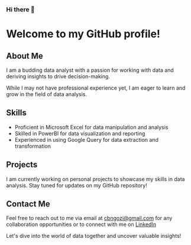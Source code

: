 ### Hi there 👋

# Welcome to my GitHub profile!

## About Me
I am a budding data analyst with a passion for working with data and deriving insights to drive decision-making.

While I may not have professional experience yet, I am eager to learn and grow in the field of data analysis.

## Skills
- Proficient in Microsoft Excel for data manipulation and analysis
- Skilled in PowerBI for data visualization and reporting
- Experienced in using Google Query for data extraction and transformation

## Projects
I am currently working on personal projects to showcase my skills in data analysis. Stay tuned for updates on my GitHub repository!

## Contact Me
Feel free to reach out to me via email at [cbngozi@gmail.com](cbngozi@gmail.com) for any collaboration opportunities or to connect with me on [LinkedIn](https://www.linkedin.com/in/ngozi-chidinma-okonkwo/)

Let's dive into the world of data together and uncover valuable insights!

